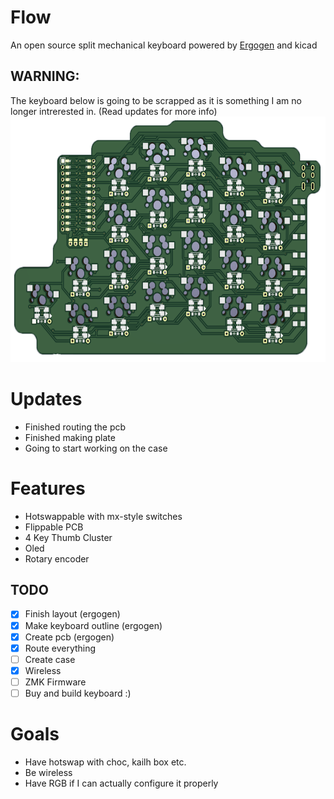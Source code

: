 # Flow
An open source split mechanical keyboard powered by [Ergogen](https://github.com/ergogen/ergogen) and kicad
## WARNING:
The keyboard below is going to be scrapped as it is something I am no longer intrerested in. (Read updates for more info)
<img src="pics/flow_v2.jpg"  width="611" height="393">

# Updates
- Finished routing the pcb
- Finished making plate
- Going to start working on the case

# Features
- Hotswappable with mx-style switches
- Flippable PCB
- 4 Key Thumb Cluster
- Oled
- Rotary encoder
## TODO
- [x] Finish layout (ergogen)
- [x] Make keyboard outline (ergogen) 
- [x] Create pcb (ergogen)
- [x] Route everything
- [ ] Create case  
- [X] Wireless
- [ ] ZMK Firmware
- [ ] Buy and build keyboard :)

# Goals
- Have hotswap with choc, kailh box etc.
- Be wireless
- Have RGB if I can actually configure it properly
